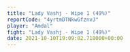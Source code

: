 ```yaml
---
title: "Lady Vashj - Wipe 1 (49%)"
reportCode: "4yrtmDTNkwGfznvJ"
player: "Amdal"
fight: "Lady Vashj - Wipe 1 (49%)"
date: 2021-10-10T19:09:02.718000+00:00
---
```

